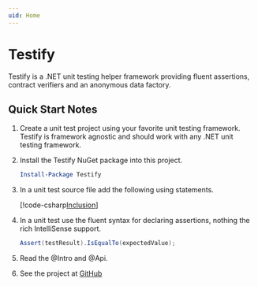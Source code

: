 ```yaml
---
uid: Home
---
```


# Testify

Testify is a .NET unit testing helper framework providing fluent assertions, contract verifiers and an anonymous data factory.

## Quick Start Notes

1. Create a unit test project using your favorite unit testing framework. Testify is framework agnostic and should work with any .NET unit testing framework.

1. Install the Testify NuGet package into this project.

    ```PowerShell
    Install-Package Testify
    ```

1. In a unit test source file add the following using statements.

    [!code-csharp[Inclusion](..\src\Examples\Testify.Examples\Inclusion.cs#L1-L2)]


1. In a unit test use the fluent syntax for declaring assertions, nothing the rich IntelliSense support.

    ```csharp
    Assert(testResult).IsEqualTo(expectedValue);
    ```

1. Read the @Intro and @Api.

1. See the project at [GitHub](https://github.com/wekempf/testify)
